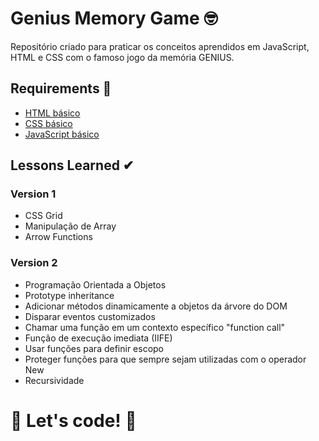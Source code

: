 # Genius Memory Game 🤓

Repositório criado para praticar os conceitos aprendidos em JavaScript, HTML e CSS com o famoso jogo da memória GENIUS.

## Requirements 👀
* [HTML básico](https://developer.mozilla.org/en-US/docs/Web/HTML)
* [CSS básico](https://developer.mozilla.org/en-US/docs/Web/CSS)
* [JavaScript básico](https://developer.mozilla.org/en-US/docs/Web/JavaScript)

## Lessons Learned ✔

### Version 1 
- CSS Grid
- Manipulação de Array
- Arrow Functions

### Version 2
- Programação Orientada a Objetos
- Prototype inheritance
- Adicionar métodos dinamicamente a objetos da árvore do DOM
- Disparar eventos customizados
- Chamar uma função em um contexto específico "function call"
- Função de execução imediata (IIFE)
- Usar funções para definir escopo
- Proteger funções para que sempre sejam utilizadas com o operador New
- Recursividade

# 🚀 Let's code! 🚀

